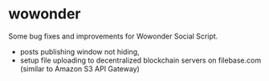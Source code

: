 # wowonder
Some bug fixes and improvements for Wowonder Social Script.
- posts publishing window not hiding,
- setup file uploading to decentralized blockchain servers on filebase.com (similar to Amazon S3 API Gateway)
